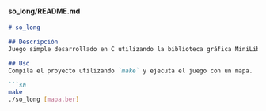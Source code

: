 
#### so_long/README.md

```markdown
# so_long

## Descripción
Juego simple desarrollado en C utilizando la biblioteca gráfica MiniLibX.

## Uso
Compila el proyecto utilizando `make` y ejecuta el juego con un mapa.

```sh
make
./so_long [mapa.ber]

